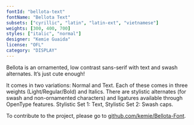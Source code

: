 ```yaml
---
fontId: "bellota-text"
fontName: "Bellota Text"
subsets: ["cyrillic", "latin", "latin-ext", "vietnamese"]
weights: [300, 400, 700]
styles: ["italic", "normal"]
designer: "Kemie Guaida"
license: "OFL"
category: "DISPLAY"
---
```


<p>Bellota is an ornamented, low contrast sans-serif with text and swash alternates. It’s just cute enough!</p>

<p>It comes in two variations: Normal and Text. Each of these comes in three weights (Light/Regular/Bold) and Italics. There are stylistic alternates (for swash and non-ornamented characters) and ligatures available through OpenType features. Stylistic Set 1: Text, Stylistic Set 2: Swash caps.</p>

<p>To contribute to the project, please go to <a href="https://github.com/kemie/Bellota-Font">github.com/kemie/Bellota-Font</a>.</p>